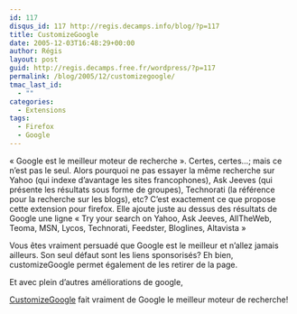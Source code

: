 ```yaml
---
id: 117
disqus_id: 117 http://regis.decamps.info/blog/?p=117
title: CustomizeGoogle
date: 2005-12-03T16:48:29+00:00
author: Régis
layout: post
guid: http://regis.decamps.free.fr/wordpress/?p=117
permalink: /blog/2005/12/customizegoogle/
tmac_last_id:
  - ""
categories:
  - Extensions
tags:
  - Firefox
  - Google
---
```

« Google est le meilleur moteur de recherche ». Certes, certes…; mais ce n’est pas le seul. Alors pourquoi ne pas essayer la même recherche sur Yahoo (qui indexe d’avantage les sites francophones), Ask Jeeves (qui présente les résultats sous forme de groupes), Technorati (la référence pour la recherche sur les blogs), etc? C’est exactement ce que propose cette extension pour firefox. Elle ajoute juste au dessus des résultats de Google une ligne « Try your search on Yahoo, Ask Jeeves, AllTheWeb, Teoma, MSN, Lycos, Technorati, Feedster, Bloglines, Altavista »

Vous êtes vraiment persuadé que Google est le meilleur et n’allez jamais ailleurs. Son seul défaut sont les liens sponsorisés? Eh bien, customizeGoogle permet également de les retirer de la page.

Et avec plein d’autres améliorations de google,
  
 [CustomizeGoogle](https://addons.mozilla.org/extensions/moreinfo.php?id=743&application=firefox) fait vraiment de Google le meilleur moteur de recherche!
